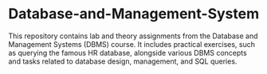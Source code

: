# Database-and-Management-System
This repository contains lab and theory assignments from the Database and Management Systems (DBMS) course. It includes practical exercises, such as querying the famous HR database, alongside various DBMS concepts and tasks related to database design, management, and SQL queries.

